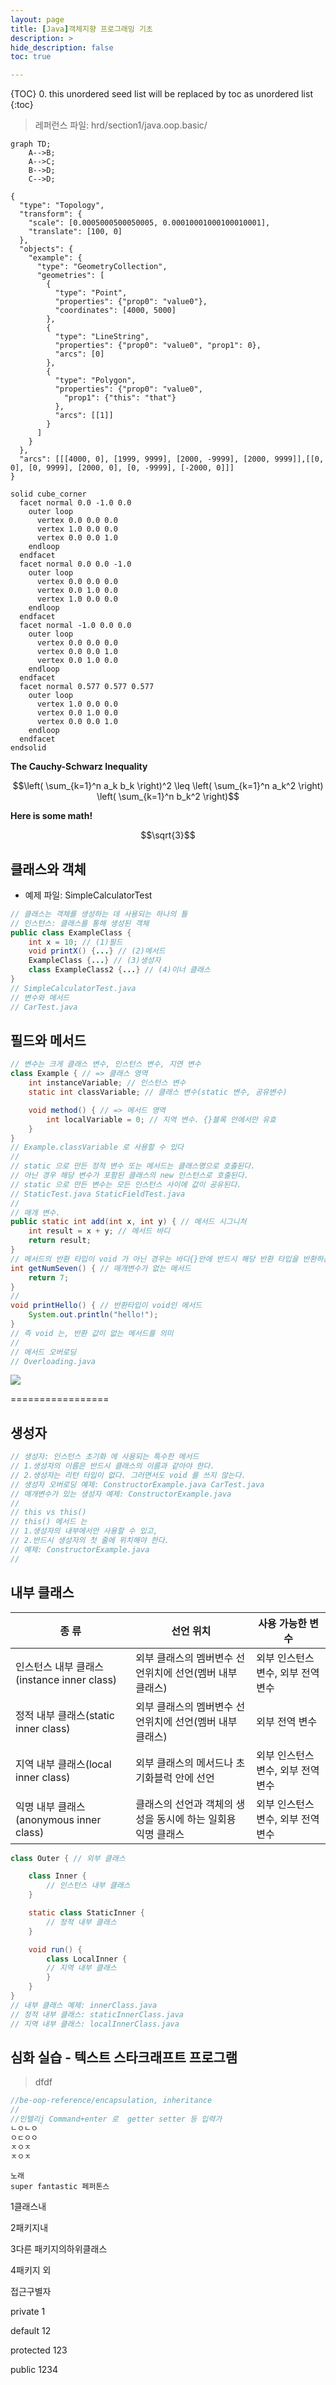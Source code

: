 ```yaml
---
layout: page
title: [Java]객체지향 프로그래밍 기초
description: >
hide_description: false
toc: true

---
```


{TOC}
0. this unordered seed list will be replaced by toc as unordered list
   {:toc}
> 레퍼런스 파일: hrd/section1/java.oop.basic/

```mermaid
graph TD;
    A-->B;
    A-->C;
    B-->D;
    C-->D;
```

```topojson
{
  "type": "Topology",
  "transform": {
    "scale": [0.0005000500050005, 0.00010001000100010001],
    "translate": [100, 0]
  },
  "objects": {
    "example": {
      "type": "GeometryCollection",
      "geometries": [
        {
          "type": "Point",
          "properties": {"prop0": "value0"},
          "coordinates": [4000, 5000]
        },
        {
          "type": "LineString",
          "properties": {"prop0": "value0", "prop1": 0},
          "arcs": [0]
        },
        {
          "type": "Polygon",
          "properties": {"prop0": "value0",
            "prop1": {"this": "that"}
          },
          "arcs": [[1]]
        }
      ]
    }
  },
  "arcs": [[[4000, 0], [1999, 9999], [2000, -9999], [2000, 9999]],[[0, 0], [0, 9999], [2000, 0], [0, -9999], [-2000, 0]]]
}
```

```stl
solid cube_corner
  facet normal 0.0 -1.0 0.0
    outer loop
      vertex 0.0 0.0 0.0
      vertex 1.0 0.0 0.0
      vertex 0.0 0.0 1.0
    endloop
  endfacet
  facet normal 0.0 0.0 -1.0
    outer loop
      vertex 0.0 0.0 0.0
      vertex 0.0 1.0 0.0
      vertex 1.0 0.0 0.0
    endloop
  endfacet
  facet normal -1.0 0.0 0.0
    outer loop
      vertex 0.0 0.0 0.0
      vertex 0.0 0.0 1.0
      vertex 0.0 1.0 0.0
    endloop
  endfacet
  facet normal 0.577 0.577 0.577
    outer loop
      vertex 1.0 0.0 0.0
      vertex 0.0 1.0 0.0
      vertex 0.0 0.0 1.0
    endloop
  endfacet
endsolid
```

**The Cauchy-Schwarz Inequality**

$$\left( \sum_{k=1}^n a_k b_k \right)^2 \leq \left( \sum_{k=1}^n a_k^2 \right) \left( \sum_{k=1}^n b_k^2 \right)$$

**Here is some math!**

```math
\sqrt{3}
```


## 클래스와 객체

- 예제 파일:  SimpleCalculatorTest

```java
// 클래스는 객체를 생성하는 데 사용되는 하나의 틀
// 인스턴스: 클래스를 통해 생성된 객체
public class ExampleClass {
    int x = 10; // (1)필드
    void printX() {...} // (2)메서드
    ExampleClass {...} // (3)생성자
    class ExampleClass2 {...} // (4)이너 클래스
} 
// SimpleCalculatorTest.java
// 변수와 메서드
// CarTest.java
```

## 필드와 메서드

```java
// 변수는 크게 클래스 변수, 인스턴스 변수, 지연 변수
class Example { // => 클래스 영역
    int instanceVariable; // 인스턴스 변수
    static int classVariable; // 클래스 변수(static 변수, 공유변수)

    void method() { // => 메서드 영역
        int localVariable = 0; // 지역 변수. {}블록 안에서만 유효
    }
}
// Example.classVariable 로 사용할 수 있다
// 
// static 으로 만든 정적 변수 또는 메서드는 클래스명으로 호출된다.
// 아닌 경우 해당 변수가 포함된 클래스의 new 인스턴스로 호출된다.
// static 으로 만든 변수는 모든 인스턴스 사이에 값이 공유된다.
// StaticTest.java StaticFieldTest.java
//
// 매개 변수.
public static int add(int x, int y) { // 메서드 시그니처
    int result = x + y; // 메서드 바디
    return result;
}
// 메서드의 반환 타입이 void 가 아닌 경우는 바디{}안에 반드시 해당 반환 타입을 반환하는 return 문이 존재해야 한다. 
int getNumSeven() { // 매개변수가 없는 메서드
    return 7;
}
//
void printHello() { // 반환타입이 void인 메서드
    System.out.println("hello!");
}
// 즉 void 는, 반환 값이 없는 메서드를 의미
// 
// 메서드 오버로딩
// Overloading.java
```

![](../../img/windows_capture/2022-07-12-13-59-20-ozz3Hgv47FZY0Xsmh6j3--1651922487400.png)

=================

## 생성자

```java
// 생성자: 인스턴스 초기화 에 사용되는 특수한 메서드
// 1.생성자의 이름은 반드시 클래스의 이름과 같아야 한다.
// 2.생성자는 리턴 타입이 없다. 그러면서도 void 를 쓰지 않는다. 
// 생성자 오버로딩 예제: ConstructorExample.java CarTest.java
// 매개변수가 있는 생성자 예제: ConstructorExample.java
//
// this vs this()
// this() 메서드 는
// 1.생성자의 내부에서만 사용할 수 있고,
// 2.반드시 생성자의 첫 줄에 위치해야 한다.
// 예제: ConstructorExample.java
// 
```

## 내부 클래스

| 종 류                               | 선언 위치                              | 사용 가능한 변수            |
| --------------------------------- | ---------------------------------- | -------------------- |
| 인스턴스 내부 클래스(instance inner class) | 외부 클래스의 멤버변수 선언위치에 선언(멤버 내부 클래스)   | 외부 인스턴스 변수, 외부 전역 변수 |
| 정적 내부 클래스(static inner class)     | 외부 클래스의 멤버변수 선언위치에 선언(멤버 내부 클래스)   | 외부 전역 변수             |
| 지역 내부 클래스(local inner class)      | 외부 클래스의 메서드나 초기화블럭 안에 선언           | 외부 인스턴스 변수, 외부 전역 변수 |
| 익명 내부 클래스(anonymous inner class)  | 클래스의 선언과 객체의 생성을 동시에 하는 일회용 익명 클래스 | 외부 인스턴스 변수, 외부 전역 변수 |

```java
class Outer { // 외부 클래스

    class Inner {
        // 인스턴스 내부 클래스    
    }

    static class StaticInner {
        // 정적 내부 클래스
    }

    void run() {
        class LocalInner {
        // 지역 내부 클래스
        }
    }
}
// 내부 클래스 예제: innerClass.java
// 정적 내부 클래스: staticInnerClass.java
// 지역 내부 클래스: localInnerClass.java
```

## 심화 실습 - 텍스트 스타크래프트 프로그램

> dfdf

```java
//be-oop-reference/encapsulation, inheritance
//
//인텔리j Command+enter 로  getter setter 등 입력가
ㄴㅇㄴㅇ
ㅇㄷㅇㅇ
ㅈㅇㅈ
ㅈㅇㅈ
```

```
노래
super fantastic 페퍼톤스
```

1클래스내

2패키지내 

3다른 패키지의하위클래스

4패키지 외

접근구별자

private 1

default 12

protected 123

public 1234

